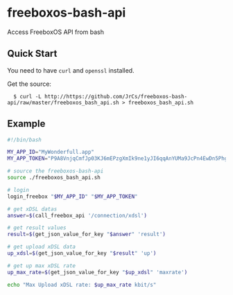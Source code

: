 freeboxos-bash-api
==================

Access FreeboxOS API from bash

Quick Start
-----------

You need to have `curl` and `openssl` installed.

Get the source:

      $ curl -L http://https://github.com/JrCs/freeboxos-bash-api/raw/master/freeboxos_bash_api.sh > freeboxos_bash_api.sh

Example
-------
```bash
#!/bin/bash

MY_APP_ID="MyWonderfull.app"
MY_APP_TOKEN="P9A8VnjqCmfJp03KJ6mEPzgXmIk9ne1yJI6qqAnYUMa9JcPn4EwDn5PhgSQtxfIe"

# source the freeboxos-bash-api
source ./freeboxos_bash_api.sh

# login
login_freebox "$MY_APP_ID" "$MY_APP_TOKEN"

# get xDSL datas
answer=$(call_freebox_api '/connection/xdsl')

# get result values
result=$(get_json_value_for_key "$answer" 'result')

# get upload xDSL data
up_xdsl=$(get_json_value_for_key "$result" 'up')

# get up max xDSL rate
up_max_rate=$(get_json_value_for_key "$up_xdsl" 'maxrate')

echo "Max Upload xDSL rate: $up_max_rate kbit/s"
```
